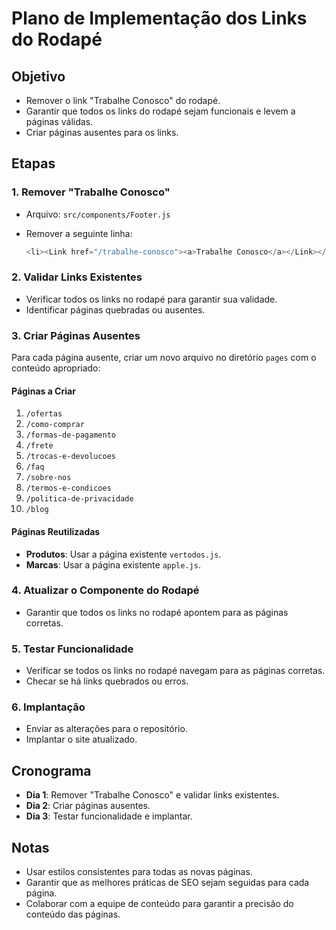 # Plano de Implementação dos Links do Rodapé

## Objetivo

- Remover o link "Trabalhe Conosco" do rodapé.
- Garantir que todos os links do rodapé sejam funcionais e levem a páginas válidas.
- Criar páginas ausentes para os links.

## Etapas

### 1. Remover "Trabalhe Conosco"

- Arquivo: `src/components/Footer.js`

- Remover a seguinte linha:

  ```javascript
  <li><Link href="/trabalhe-conosco"><a>Trabalhe Conosco</a></Link></li>
  ```

### 2. Validar Links Existentes

- Verificar todos os links no rodapé para garantir sua validade.
- Identificar páginas quebradas ou ausentes.

### 3. Criar Páginas Ausentes

Para cada página ausente, criar um novo arquivo no diretório `pages` com o conteúdo apropriado:

#### Páginas a Criar

1. `/ofertas`
2. `/como-comprar`
3. `/formas-de-pagamento`
4. `/frete`
5. `/trocas-e-devolucoes`
6. `/faq`
7. `/sobre-nos`
8. `/termos-e-condicoes`
9. `/politica-de-privacidade`
10. `/blog`

#### Páginas Reutilizadas

- **Produtos**: Usar a página existente `vertodos.js`.
- **Marcas**: Usar a página existente `apple.js`.

### 4. Atualizar o Componente do Rodapé

- Garantir que todos os links no rodapé apontem para as páginas corretas.

### 5. Testar Funcionalidade

- Verificar se todos os links no rodapé navegam para as páginas corretas.
- Checar se há links quebrados ou erros.

### 6. Implantação

- Enviar as alterações para o repositório.
- Implantar o site atualizado.

## Cronograma

- **Dia 1**: Remover "Trabalhe Conosco" e validar links existentes.
- **Dia 2**: Criar páginas ausentes.
- **Dia 3**: Testar funcionalidade e implantar.

## Notas

- Usar estilos consistentes para todas as novas páginas.
- Garantir que as melhores práticas de SEO sejam seguidas para cada página.
- Colaborar com a equipe de conteúdo para garantir a precisão do conteúdo das páginas.
